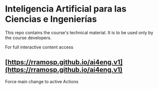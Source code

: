 # Inteligencia Artificial para las Ciencias e Ingenierías

This repo contains the course's technical material. It is to be used only by the course developers.

For full interactive content access

## [https://rramosp.github.io/ai4eng.v1](https://rramosp.github.io/ai4eng.v1)

Force main change to active Actions
